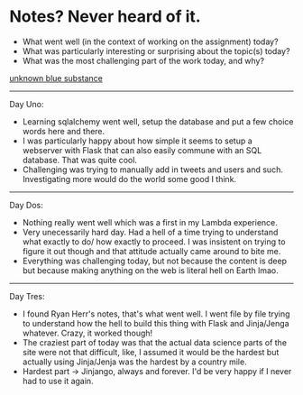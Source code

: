 # Notes? Never heard of it.

- What went well (in the context of working on the assignment) today?
- What was particularly interesting or surprising about the topic(s) today?
- What was the most challenging part of the work today, and why?

[unknown blue substance](https://github.com/jeibloo/Unknown-Blue-Substance)

---
Day Uno:

- Learning sqlalchemy went well, setup the database and put a few choice words here and there.
- I was particularly happy about how simple it seems to setup a webserver with Flask that can also easily commune with an SQL database. That was quite cool.
- Challenging was trying to manually add in tweets and users and such. Investigating more would do the world some good I think.         
---
Day Dos:

- Nothing really went well which was a first in my Lambda experience.
- Very unecessarily hard day. Had a hell of a time trying to understand what exactly to do/ how exactly to proceed. 
I was insistent on trying to figure it out though and that attitude actually came around to bite me.
- Everything was challenging today, but not because the content is deep but because making anything on the web is literal
hell on Earth lmao.

---
Day Tres:

- I found Ryan Herr's notes, that's what went well. I went file by file trying to understand how the hell to build this thing
with Flask and Jinja/Jenga whatever. Crazy, it worked though!
- The craziest part of today was that the actual data science parts of the site were not that difficult, like, I assumed it would be the hardest but actually using Jinja/Jenja was the hardest by a country mile.
- Hardest part -> Jinjango, always and forever. I'd be very happy if I never had to use it again.
